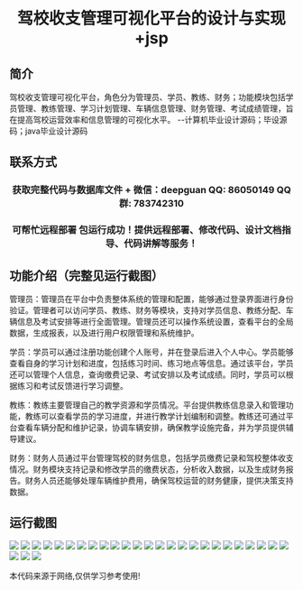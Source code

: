 <p><h1 align="center">驾校收支管理可视化平台的设计与实现+jsp</h1></p>

## 简介
驾校收支管理可视化平台，角色分为管理员、学员、教练、财务；功能模块包括学员管理、教练管理、学习计划管理、车辆信息管理、财务管理、考试成绩管理，旨在提高驾校运营效率和信息管理的可视化水平。    --计算机毕业设计源码；毕设源码；java毕业设计源码


## 联系方式
<p><h3 align="center">获取完整代码与数据库文件 + 微信：deepguan QQ: 86050149 QQ群: 783742310</h3></p>
<p><h3 align="center">可帮忙远程部署 包运行成功！提供远程部署、修改代码、设计文档指导、代码讲解等服务！</h3></p>

## 功能介绍（完整见运行截图）
管理员：管理员在平台中负责整体系统的管理和配置，能够通过登录界面进行身份验证。管理者可以访问学员、教练、财务等模块，支持对学员信息、教练分配、车辆信息及考试安排等进行全面管理。管理员还可以操作系统设置，查看平台的全局数据，生成报表，以及进行用户权限管理和系统维护。

学员：学员可以通过注册功能创建个人账号，并在登录后进入个人中心。学员能够查看自身的学习计划和进度，包括练习时间、练习地点等信息。通过该平台，学员还可以管理个人信息，查询缴费记录、考试安排以及考试成绩。同时，学员可以根据练习和考试反馈进行学习调整。

教练：教练主要管理自己的教学资源和学员情况。平台提供教练信息录入和管理功能，教练可以查看学员的学习进度，并进行教学计划编制和调整。教练还可通过平台查看车辆分配和维护记录，协调车辆安排，确保教学设施完备，并为学员提供辅导建议。

财务：财务人员通过平台管理驾校的财务信息，包括学员缴费记录和驾校整体收支情况。财务模块支持记录和修改学员的缴费状态，分析收入数据，以及生成财务报告。财务人员还能够处理车辆维护费用，确保驾校运营的财务健康，提供决策支持数据。


## 运行截图
![](https://bs-1329754181.cos.ap-shanghai.myqcloud.com/ssm/DrivingSchoolFinanceManagementVisualizationPlatform/img/001.jpg)
![](https://bs-1329754181.cos.ap-shanghai.myqcloud.com/ssm/DrivingSchoolFinanceManagementVisualizationPlatform/img/002.jpg)
![](https://bs-1329754181.cos.ap-shanghai.myqcloud.com/ssm/DrivingSchoolFinanceManagementVisualizationPlatform/img/003.jpg)
![](https://bs-1329754181.cos.ap-shanghai.myqcloud.com/ssm/DrivingSchoolFinanceManagementVisualizationPlatform/img/004.jpg)
![](https://bs-1329754181.cos.ap-shanghai.myqcloud.com/ssm/DrivingSchoolFinanceManagementVisualizationPlatform/img/005.jpg)
![](https://bs-1329754181.cos.ap-shanghai.myqcloud.com/ssm/DrivingSchoolFinanceManagementVisualizationPlatform/img/006.jpg)
![](https://bs-1329754181.cos.ap-shanghai.myqcloud.com/ssm/DrivingSchoolFinanceManagementVisualizationPlatform/img/007.jpg)
![](https://bs-1329754181.cos.ap-shanghai.myqcloud.com/ssm/DrivingSchoolFinanceManagementVisualizationPlatform/img/008.jpg)
![](https://bs-1329754181.cos.ap-shanghai.myqcloud.com/ssm/DrivingSchoolFinanceManagementVisualizationPlatform/img/009.jpg)
![](https://bs-1329754181.cos.ap-shanghai.myqcloud.com/ssm/DrivingSchoolFinanceManagementVisualizationPlatform/img/010.jpg)
![](https://bs-1329754181.cos.ap-shanghai.myqcloud.com/ssm/DrivingSchoolFinanceManagementVisualizationPlatform/img/011.jpg)
![](https://bs-1329754181.cos.ap-shanghai.myqcloud.com/ssm/DrivingSchoolFinanceManagementVisualizationPlatform/img/012.jpg)
![](https://bs-1329754181.cos.ap-shanghai.myqcloud.com/ssm/DrivingSchoolFinanceManagementVisualizationPlatform/img/013.jpg)
![](https://bs-1329754181.cos.ap-shanghai.myqcloud.com/ssm/DrivingSchoolFinanceManagementVisualizationPlatform/img/014.jpg)
![](https://bs-1329754181.cos.ap-shanghai.myqcloud.com/ssm/DrivingSchoolFinanceManagementVisualizationPlatform/img/015.jpg)
![](https://bs-1329754181.cos.ap-shanghai.myqcloud.com/ssm/DrivingSchoolFinanceManagementVisualizationPlatform/img/016.jpg)
![](https://bs-1329754181.cos.ap-shanghai.myqcloud.com/ssm/DrivingSchoolFinanceManagementVisualizationPlatform/img/017.jpg)
![](https://bs-1329754181.cos.ap-shanghai.myqcloud.com/ssm/DrivingSchoolFinanceManagementVisualizationPlatform/img/018.jpg)
![](https://bs-1329754181.cos.ap-shanghai.myqcloud.com/ssm/DrivingSchoolFinanceManagementVisualizationPlatform/img/019.jpg)
![](https://bs-1329754181.cos.ap-shanghai.myqcloud.com/ssm/DrivingSchoolFinanceManagementVisualizationPlatform/img/020.jpg)
![](https://bs-1329754181.cos.ap-shanghai.myqcloud.com/ssm/DrivingSchoolFinanceManagementVisualizationPlatform/img/021.jpg)
![](https://bs-1329754181.cos.ap-shanghai.myqcloud.com/ssm/DrivingSchoolFinanceManagementVisualizationPlatform/img/022.jpg)
![](https://bs-1329754181.cos.ap-shanghai.myqcloud.com/ssm/DrivingSchoolFinanceManagementVisualizationPlatform/img/023.jpg)
![](https://bs-1329754181.cos.ap-shanghai.myqcloud.com/ssm/DrivingSchoolFinanceManagementVisualizationPlatform/img/024.jpg)
![](https://bs-1329754181.cos.ap-shanghai.myqcloud.com/ssm/DrivingSchoolFinanceManagementVisualizationPlatform/img/025.jpg)
![](https://bs-1329754181.cos.ap-shanghai.myqcloud.com/ssm/DrivingSchoolFinanceManagementVisualizationPlatform/img/026.jpg)
![](https://bs-1329754181.cos.ap-shanghai.myqcloud.com/ssm/DrivingSchoolFinanceManagementVisualizationPlatform/img/027.jpg)
![](https://bs-1329754181.cos.ap-shanghai.myqcloud.com/ssm/DrivingSchoolFinanceManagementVisualizationPlatform/img/028.jpg)

<p>本代码来源于网络,仅供学习参考使用!</p>
